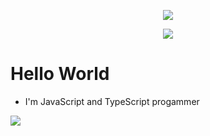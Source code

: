 <!--
**otoniel19/otoniel19** is a ✨ _special_ ✨ repository because its `README.md` (this file) appears on your GitHub profile.

Here are some ideas to get you started:

- 🔭 I’m currently working on ...
- 🌱 I’m currently learning ...
- 👯 I’m looking to collaborate on ...
- 🤔 I’m looking for help with ...
- 💬 Ask me about ...
- 📫 How to reach me: ...
- 😄 Pronouns: ...
- ⚡ Fun fact: ...
-->

<p style="text-align: center;">
<img src="https://img.shields.io/badge/-Node.js-black?style=flat-square&logo=Node.js" />
</p>
<p style="text-align: center;">
  <img src="https://img.shields.io/badge/TypeScript-007ACC?style=for-the-badge&logo=typescript&logoColor=white">
</p>

# Hello World
- I'm JavaScript and TypeScript progammer

<img src="https://github-readme-stats.vercel.app/api/top-langs/?username=otoniel19&theme=dark&hide_langs_below=1">


